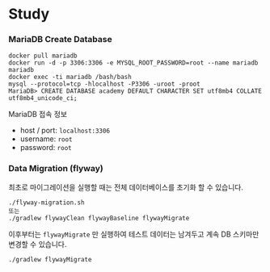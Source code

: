 # Study

### MariaDB Create Database
```
docker pull mariadb
docker run -d -p 3306:3306 -e MYSQL_ROOT_PASSWORD=root --name mariadb mariadb 
docker exec -ti mariadb /bash/bash
mysql --protocol=tcp -hlocalhost -P3306 -uroot -proot
MariaDB> CREATE DATABASE academy DEFAULT CHARACTER SET utf8mb4 COLLATE utf8mb4_unicode_ci;
```

MariaDB 접속 정보

* host / port: `localhost:3306`
* username: `root`
* password: `root`

### Data Migration (flyway)

최초로 마이그레이션을 실행할 때는 전체 데이터베이스를 초기화 할 수 있습니다.

```
./flyway-migration.sh
또는
./gradlew flywayClean flywayBaseline flywayMigrate
```

이후부터는 `flywayMigrate` 만 실행하여 테스트 데이터는 남겨두고 계속 DB 스키마만 변경할 수 있습니다.

```
./gradlew flywayMigrate
```
